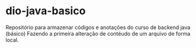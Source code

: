 # dio-java-basico
Repositório para armazenar códigos e anotações do curso de backend java (básico)
Fazendo a primeira alteração de contéudo de um arquivo de forma local.